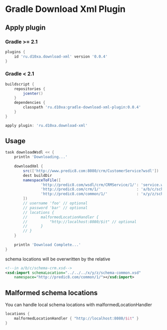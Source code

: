 Gradle Download Xml Plugin
==========================

Apply plugin
------------

### Gradle >= 2.1

```groovy
plugins {
    id 'ru.d10xa.download-xml' version '0.0.4'
}
```

### Gradle < 2.1

```groovy
buildscript {
    repositories {
        jcenter()
    }
    dependencies {
        classpath 'ru.d10xa:gradle-download-xml-plugin:0.0.4'
    }
}

apply plugin: 'ru.d10xa.download-xml'

```

Usage
-----

```groovy
task downloadWsdl << {
    println 'Downloading...'
    
    downloadXml {
        src(['http://www.predic8.com:8080/crm/CustomerService?wsdl'])
        dest buildDir
        namespaceToFile([
                'http://predic8.com/wsdl/crm/CRMService/1/': 'service.wsdl',
                'http://predic8.com/crm/1/'                : 'a/b/c/schema-crm.xsd',
                'http://predic8.com/common/1/'             : 'x/y/z/schema-common.xsd'
        ])
        // username 'foo' // optional
        // password 'bar' // optional
        // locations {
        //      malformedLocationHandler { 
        //          "http://localhost:8080/$it" // optional
        //      } 
        // }
    }
    
    println 'Download Complete...'
}
```

schema locations will be overwritten by the relative
```xml
<!--in a/b/c/schema-crm.xsd-->
<xsd:import schemaLocation="../../../x/y/z/schema-common.xsd"
    namespace="http://predic8.com/common/1/"></xsd:import>
```

Malformed schema locations
--------------------------

You can handle local schema locations with malformedLocationHandler
```groovy
locations { 
    malformedLocationHandler { "http://localhost:8080/$it" }
}
```
